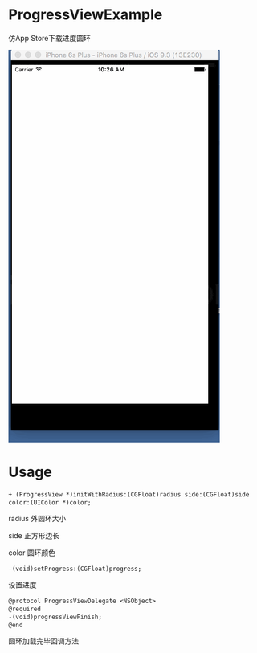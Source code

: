 # ProgressViewExample

仿App Store下载进度圆环

![演示图](circle.gif)

# Usage

```
+ (ProgressView *)initWithRadius:(CGFloat)radius side:(CGFloat)side color:(UIColor *)color;
```

radius 外圆环大小

side 正方形边长

color 圆环颜色


```
-(void)setProgress:(CGFloat)progress;
```

设置进度

```
@protocol ProgressViewDelegate <NSObject>
@required
-(void)progressViewFinish;
@end
```

圆环加载完毕回调方法
